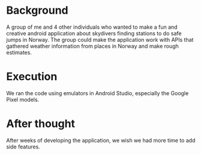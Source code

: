 # Background

A group of me and 4 other individuals who wanted to make a fun and creative android application about skydivers finding stations to do safe jumps in Norway. The group could make the application work with APIs that gathered weather information from places in Norway and make rough estimates. 

# Execution

We ran the code using emulators in Android Studio, especially the Google Pixel models.

# After thought

After weeks of developing the application, we wish we had more time to add side features. 
